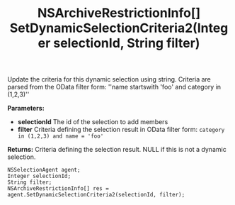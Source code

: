 ﻿---
uid: crmscript_ref_NSSelectionAgent_SetDynamicSelectionCriteria2
title: NSArchiveRestrictionInfo[] SetDynamicSelectionCriteria2(Integer selectionId, String filter)
intellisense: NSSelectionAgent.SetDynamicSelectionCriteria2
keywords: NSSelectionAgent, SetDynamicSelectionCriteria2
so.topic: reference
---

Update the criteria for this dynamic selection using string. Criteria are parsed from the OData filter form: ''name startswith 'foo' and category in (1,2,3)''

**Parameters:**
 - **selectionId** The id of the selection to add members
 - **filter** Criteria defining the selection result in OData filter form: `category in (1,2,3) and name = 'foo'` 

**Returns:** Criteria defining the selection result. NULL if this is not a dynamic selection.

```crmscript
NSSelectionAgent agent;
Integer selectionId;
String filter;
NSArchiveRestrictionInfo[] res = agent.SetDynamicSelectionCriteria2(selectionId, filter);
```

